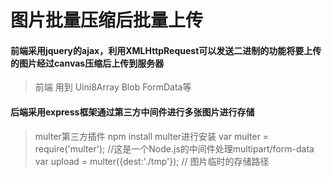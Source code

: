# 图片批量压缩后批量上传
#### 前端采用jquery的ajax，利用XMLHttpRequest可以发送二进制的功能将要上传的图片经过canvas压缩后上传到服务器
> 前端 用到 Uini8Array Blob FormData等
#### 后端采用express框架通过第三方中间件进行多张图片进行存储
>multer第三方插件 npm install multer进行安装 var multer = require('multer'); //这是一个Node.js的中间件处理multipart/form-data
var upload = multer({dest:'./tmp'}); // 图片临时的存储路径

